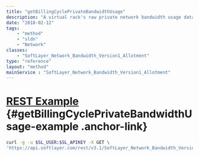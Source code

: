 ```yaml
---
title: "getBillingCyclePrivateBandwidthUsage"
description: "A virtual rack's raw private network bandwidth usage data for an account's current billing cycle."
date: "2018-02-12"
tags:
    - "method"
    - "sldn"
    - "Network"
classes:
    - "SoftLayer_Network_Bandwidth_Version1_Allotment"
type: "reference"
layout: "method"
mainService : "SoftLayer_Network_Bandwidth_Version1_Allotment"
---
```


# [REST Example](#getBillingCyclePrivateBandwidthUsage-example) <a href="/article/rest/"><i class="fas fa-question"></i></a> {#getBillingCyclePrivateBandwidthUsage-example .anchor-link} 
```bash
curl -g -u $SL_USER:$SL_APIKEY -X GET \
'https://api.softlayer.com/rest/v3.1/SoftLayer_Network_Bandwidth_Version1_Allotment/{SoftLayer_Network_Bandwidth_Version1_AllotmentID}/getBillingCyclePrivateBandwidthUsage'
```
